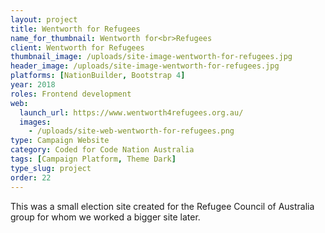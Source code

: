 ```yaml
---
layout: project
title: Wentworth for Refugees
name_for_thumbnail: Wentworth for<br>Refugees
client: Wentworth for Refugees
thumbnail_image: /uploads/site-image-wentworth-for-refugees.jpg
header_image: /uploads/site-image-wentworth-for-refugees.jpg
platforms: [NationBuilder, Bootstrap 4]
year: 2018
roles: Frontend development
web:
  launch_url: https://www.wentworth4refugees.org.au/
  images:
    - /uploads/site-web-wentworth-for-refugees.png
type: Campaign Website
category: Coded for Code Nation Australia
tags: [Campaign Platform, Theme Dark]
type_slug: project
order: 22
---
```


This was a small election site created for the Refugee Council of Australia group for whom we worked a bigger site later.